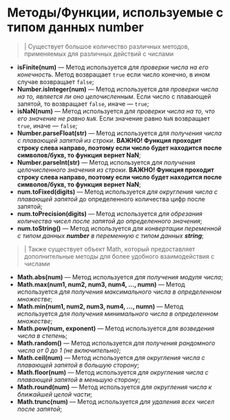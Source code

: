# Методы/Функции, используемые с типом данных number

>| Существует большое количество различных методов, применяемых для различных действий с числами
* **isFinite(num)** — Метод используется *для проверки числа на его конечность*. Метод возвращает `true` если число конечно, в ином случае возвращает `false`;
* **Number.isInteger(num)** — Метод используется *для проверки числа на то, является ли оно целочисленным*. Если число с плавающей запятой, то возвращает `false`, иначе — `true`;
* **isNaN(num)** — Метод используется *для проверки числа на то, что его значение не равно `NaN`*. Если значение равно `NaN` возвращает `true`, иначе — `false`;
* **Number.parseFloat(str)** — Метод используется *для получения числа с плавающей запятой из строки*. **ВАЖНО! Функция проходит строку слева направо, поэтому если число будет находится после символов/букв, то функция вернет NaN**;
* **Number.parseInt(str)** — Метод используется *для получения целочисленного значения из строки*. **ВАЖНО! Функция проходит строку слева направо, поэтому если число будет находится после символов/букв, то функция вернет NaN**;
* **num.toFixed(digits)** — Метод используется *для округления числа с плавающей запятой* до определенного количества цифр после запятой;
* **num.toPrecision(digits)** — Метод используется *для обрезания количества чисел после запятой до определенного значения*;
* **num.toString()** — Метод используется *для конвертации переменной с типом данных **number** в переменную с типом данных **string***;

>| Также существует объект Math, который предоставляет дополнительные методы для более удобного взаимодействия с числами
* **Math.abs(num)** — Метод используется *для получения модуля числа*;
* **Math.max(num1, num2, num3, num4, ..., numn)** — Метод используется *для получения максимального числа в определенном множестве*;
* **Math.min(num1, num2, num3, num4, ..., numn)** — Метод используется *для получения минимального числа в определенном множестве*;
* **Math.pow(num, exponent)** — Метод используется *для возведения числа в степень*;
* **Math.random()** — Метод используется *для получения рандомного числа от 0 до 1 (не включительно)*;
* **Math.ceil(num)** — Метод используется *для округления числа с плавающей запятой в большую сторону*;
* **Math.floor(num)** — Метод используется *для округления числа с плавающей запятой в меньшую сторону*;
* **Math.round(num)** — Метод используется *для округления числа к ближайшей целой части*;
* **Math.trunc(num)** — Метод используется *для удаления всех чисел после запятой*;